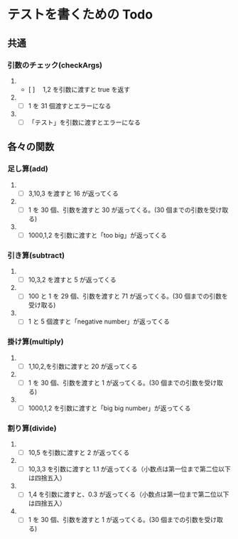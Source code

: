 # テストを書くための Todo

## 共通

### 引数のチェック(checkArgs)

1. - [ ]　 1,2 を引数に渡すと true を返す

2. - [ ] 1 を 31 個渡すとエラーになる

3. - [ ] 「テスト」を引数に渡すとエラーになる

## 各々の関数

### 足し算(add)

1. - [ ] 3,10,3 を渡すと 16 が返ってくる

2. - [ ] 1 を 30 個、引数を渡すと 30 が返ってくる。(30 個までの引数を受け取る)

3. - [ ] 1000,1,2 を引数に渡すと「too big」が返ってくる

### 引き算(subtract)

1. - [ ] 10,3,2 を渡すと 5 が返ってくる

2. - [ ] 100 と 1 を 29 個、引数を渡すと 71 が返ってくる。(30 個までの引数を受け取る)

3. - [ ] 1 と 5 個渡すと「negative number」が返ってくる

### 掛け算(multiply)

1. - [ ] 1,10,2,を引数に渡すと 20 が返ってくる

2. - [ ] 1 を 30 個、引数を渡すと 1 が返ってくる。(30 個までの引数を受け取る)

3. - [ ] 1000,1,2 を引数に渡すと「big big number」が返ってくる

### 割り算(divide)

1. - [ ] 10,5 を引数に渡すと 2 が返ってくる

2. - [ ] 10,3,3 を引数に渡すと 1.1 が返ってくる（小数点は第一位まで第二位以下は四捨五入）

3. - [ ] 1,4 を引数に渡すと、0.3 が返ってくる（小数点は第一位まで第二位以下は四捨五入）

4. - [ ] 1 を 30 個、引数を渡すと 1 が返ってくる。(30 個までの引数を受け取る)
